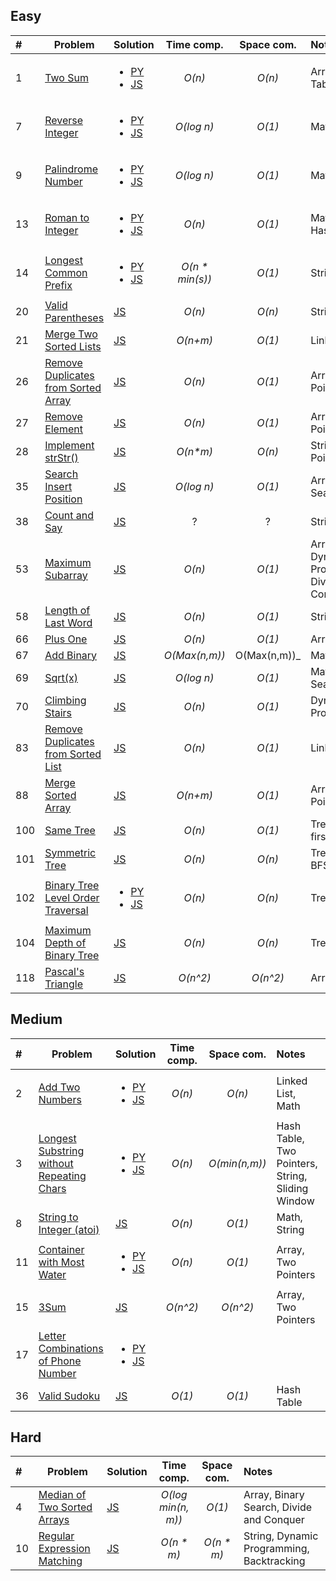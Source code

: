 ## Easy

| #    | Problem                                                                                                   | Solution                                                                                                                  |   Time comp.    |  Space com.  | Notes                                          |
| :--- | --------------------------------------------------------------------------------------------------------- | :------------------------------------------------------------------------------------------------------------------------ | :-------------: | :----------: | :--------------------------------------------- |
| 1    | [Two Sum](https://leetcode.com/problems/two-sum/)                                                         | <ul> <li>[PY](python/two-sum.py)</li><li>[JS](js/two-sum.js)</li></ul>                                                    |     _O(n)_      |    _O(n)_    | Array, Hash Table                              |
| 7    | [Reverse Integer](https://leetcode.com/problems/reverse-integer/)                                         | <ul><li>[PY](python/two-sum.py)</li><li>[JS](js/reverse-integer.js)</li></ul>                                             |   _O(log n)_    |    _O(1)_    | Math, Array                                    |
| 9    | [Palindrome Number](https://leetcode.com/problems/palindrome-number/)                                     | <ul><li>[PY](python/palindrome-number.py)</li><li>[JS](js/palindrome-number.js)</li></ul>                                 |   _O(log n)_    |    _O(1)_    | Math, Array                                    |
| 13   | [Roman to Integer](https://leetcode.com/problems/roman-to-integer/)                                       | <ul><li>[PY](python/roman-to-integer.py)</li><li>[JS](js/roman-to-integer.js)</li></ul>                                   |     _O(n)_      |    _O(1)_    | Math, String, Hash Table                       |
| 14   | [Longest Common Prefix](https://leetcode.com/problems/longest-common-prefix/)                             | <ul><li>[PY](python/longest-common-prefix.py)</li><li>[JS](js/longest-common-prefix.js)</li></ul>                         | _O(n * min(s))_ |    _O(1)_    | String, Array                                  |
| 20   | [Valid Parentheses](https://leetcode.com/problems/valid-parentheses/)                                     | [JS](js/valid-parentheses.js)                                                                                             |     _O(n)_      |    _O(n)_    | String, Stack                                  |
| 21   | [Merge Two Sorted Lists](https://leetcode.com/problems/merge-two-sorted-lists/)                           | [JS](js/merge-two-sorted-lists.js)                                                                                        |    _O(n+m)_     |    _O(1)_    | Linked List                                    |
| 26   | [Remove Duplicates from Sorted Array](https://leetcode.com/problems/remove-duplicates-from-sorted-array/) | [JS](js/remove-duplicates-sorted-array.js)                                                                                |     _O(n)_      |    _O(1)_    | Array, Two Pointers                            |
| 27   | [Remove Element](https://leetcode.com/problems/remove-element/)                                           | [JS](js/remove-element.js)                                                                                                |     _O(n)_      |    _O(1)_    | Array, Two Pointers                            |
| 28   | [Implement strStr()](https://leetcode.com/problems/implement-strstr/)                                     | [JS](js/implement-strStr.js)                                                                                              |    _O(n*m)_     |    _O(n)_    | String, Two Pointers                           |
| 35   | [Search Insert Position](https://leetcode.com/problems/search-insert-position/)                           | [JS](js/search-insert-position.js)                                                                                        |   _O(log n)_    |    _O(1)_    | Array, Binary Search                           |
| 38   | [Count and Say](https://leetcode.com/problems/count-and-say/)                                             | [JS](js/count-and-say.js)                                                                                                 |        ?        |      ?       | String                                         |
| 53   | [Maximum Subarray](https://leetcode.com/problems/maximum-subarray/)                                       | [JS](js/maximum-subarray.js)                                                                                              |     _O(n)_      |    _O(1)_    | Array, Dynamic Programming, Divide and Conquer |
| 58   | [Length of Last Word](https://leetcode.com/problems/length-of-last-word/)                                 | [JS](js/length-of-last-word.js)                                                                                           |     _O(n)_      |    _O(1)_    | String                                         |
| 66   | [Plus One](https://leetcode.com/problems/plus-one/)                                                       | [JS](js/plus-one.js)                                                                                                      |     _O(n)_      |    _O(1)_    | Array                                          |
| 67   | [Add Binary](https://leetcode.com/problems/add-binary/)                                                   | [JS](js/add-binary.js)                                                                                                    |  _O(Max(n,m))_  | O(Max(n,m))_ | Math, String                                   |
| 69   | [Sqrt(x)](https://leetcode.com/problems/sqrtx/)                                                           | [JS](js/sqrt(x).js)                                                                                                       |   _O(log n)_    |    _O(1)_    | Math, Binary Search                            |
| 70   | [Climbing Stairs](https://leetcode.com/problems/climbing-stairs/)                                         | [JS](js/climbing-stairs.js)                                                                                               |     _O(n)_      |    _O(1)_    | Dynamic Programming                            |
| 83   | [Remove Duplicates from Sorted List](https://leetcode.com/problems/remove-duplicates-from-sorted-list/)   | [JS](js/remove-duplicates-from-sorted-list.js)                                                                            |     _O(n)_      |    _O(1)_    | Linked List                                    |
| 88   | [Merge Sorted Array](https://leetcode.com/problems/merge-sorted-array/)                                   | [JS](js/merge-sorted-array.js)                                                                                            |    _O(n+m)_     |    _O(1)_    | Array, Two Pointers                            |
| 100  | [Same Tree](https://leetcode.com/problems/same-tree/)                                                     | [JS](js/same-tree.js)                                                                                                     |     _O(n)_      |    _O(1)_    | Tree, Depth-first Search                       |
| 101  | [Symmetric Tree](https://leetcode.com/problems/symmetric-tree/)                                           | [JS](js/symmetric-tree.js)                                                                                                |     _O(n)_      |    _O(n)_    | Tree, DFS, BFS                                 |
| 102  | [Binary Tree Level Order Traversal](https://leetcode.com/problems/binary-tree-level-order-traversal/)     | <ul><li>[PY](python/binary-tree-level-order-traversal.py)</li><li>[JS](js/binary-tree-level-order-traversal.js)</li></ul> |     _O(n)_      |    _O(n)_    | Tree, BFS                                      |
| 104  | [Maximum Depth of Binary Tree](https://leetcode.com/problems/maximum-depth-of-binary-tree/)               | [JS](js/max-depth-binary-tree.js)                                                                                         |     _O(n)_      |    _O(n)_    | Tree, DFS                                      |
| 118  | [Pascal's Triangle](https://leetcode.com/problems/pascals-triangle/)                                      | [JS](js/pascals-triangle.js)                                                                                              |    _O(n^2)_     |   _O(n^2)_   | Array                                          |


## Medium

| #    | Problem                                                                                                                    | Solution                                                                                                                                  | Time comp. |  Space com.   | Notes                                            |
| :--- | -------------------------------------------------------------------------------------------------------------------------- | :---------------------------------------------------------------------------------------------------------------------------------------- | :--------: | :-----------: | :----------------------------------------------- |
| 2    | [Add Two Numbers](https://leetcode.com/problems/add-two-numbers/)                                                          | <ul><li>[PY](python/add-two-numbers.py)</li><li>[JS](js/add-two-numbers.js)</li></ul>                                                     |   _O(n)_   |    _O(n)_     | Linked List, Math                                |
| 3    | [Longest Substring without Repeating Chars](https://leetcode.com/problems/longest-substring-without-repeating-characters/) | <ul><li>[PY](python/longest-substring-without-repeating-chars.py)</li><li>[JS](js/longest-substring-without-repeating-chars.js)</li></ul> |   _O(n)_   | _O(min(n,m))_ | Hash Table, Two Pointers, String, Sliding Window |
| 8    | [String to Integer (atoi)](https://leetcode.com/problems/string-to-integer-atoi/)                                          | [JS](js/string-to-integer-atoi.js)                                                                                                        |   _O(n)_   |    _O(1)_     | Math, String                                     |
| 11   | [Container with Most Water](https://leetcode.com/problems/container-with-most-water/)                                      | <ul><li>[PY](python/container-with-most-water.py)</li><li>[JS](js/container-with-most-water.js)</li></ul>                                 |   _O(n)_   |    _O(1)_     | Array, Two Pointers                              |
| 15   | [3Sum](https://leetcode.com/problems/3sum/)                                                                                | [JS](js/3sum.js)                                                                                                                          |  _O(n^2)_  |   _O(n^2)_    | Array, Two Pointers                              |
| 17   | [Letter Combinations of Phone Number](https://leetcode.com/problems/letter-combinations-of-a-phone-number/)                | <ul><li>[PY](python/letter-combinations-of-phone-number.py)</li><li>[JS](js/letter-combinations-of-phone-number.js)</li></ul>             |
| 36   | [Valid Sudoku](https://leetcode.com/problems/valid-sudoku/)                                                                | [JS](js/valid-sudoku.js)                                                                                                                  |   _O(1)_   |    _O(1)_     | Hash Table                                       |

## Hard

| #    | Problem                                                                                   | Solution                                |     Time comp.     | Space com. | Notes                                     |
| :--- | ----------------------------------------------------------------------------------------- | :-------------------------------------- | :----------------: | :--------: | :---------------------------------------- |
| 4    | [Median of Two Sorted Arrays](https://leetcode.com/problems/median-of-two-sorted-arrays/) | [JS](js/median-two-sorted-arrays.js)    | _O(log min(n, m))_ |   _O(1)_   | Array, Binary Search, Divide and Conquer  |
| 10   | [Regular Expression Matching](https://leetcode.com/problems/regular-expression-matching/) | [JS](js/regular-expression-matching.js) |     _O(n * m)_     | _O(n * m)_ | String, Dynamic Programming, Backtracking |